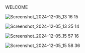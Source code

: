 <p> WELCOME  </p>

![Screenshot_2024-12-05_13 16 15](https://github.com/user-attachments/assets/c298681b-7d11-4afd-8525-baf105eedd70)

![Screenshot_2024-12-05_13 25 14](https://github.com/user-attachments/assets/7006b353-9414-47e6-9fc2-300e31ebc271)

![Screenshot_2024-12-05_15 57 16](https://github.com/user-attachments/assets/a14a7075-768e-41b6-bafb-5aed154ef71c)

![Screenshot_2024-12-05_15 58 36](https://github.com/user-attachments/assets/65282c5f-e243-43c9-bf9a-e281d236136f)
